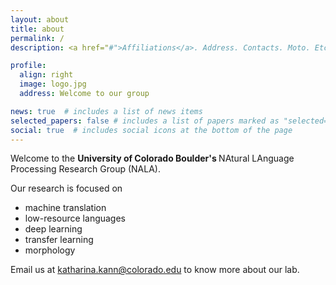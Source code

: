 ```yaml
---
layout: about
title: about
permalink: /
description: <a href="#">Affiliations</a>. Address. Contacts. Moto. Etc.

profile:
  align: right
  image: logo.jpg
  address: Welcome to our group

news: true  # includes a list of news items
selected_papers: false # includes a list of papers marked as "selected={true}"
social: true  # includes social icons at the bottom of the page
---
```


Welcome to the <b>University of Colorado Boulder's </b> NAtural LAnguage Processing Research Group (NALA).

Our research is focused on
- machine translation
- low-resource languages
- deep learning
- transfer learning
- morphology

Email us at [katharina.kann@colorado.edu](katharina.kann@colorado.edu) to know more about our lab.
